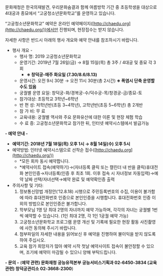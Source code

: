 문화재청은 한국의재발견, 우리문화숨결과 함께 여름방학 기간 중 초등학생을 대상으로 4대궁과 종묘에서 “고궁청소년문화학교”를 운영하고 있습니다.

“고궁청소년문화학교” 예약은 온라인 예약페이지([http://chaedu.org](http://chaedu.org/))에서만 진행되며, 현장접수는 받지 않습니다.

자세한 사항은 반드시 아래의 행사 개요와 예약 안내를 참조하시기 바랍니다.

- 행사 개요 -
  - 행사 명: 2019 고궁청소년문화학교
  - 운영기간: 2019년 7월 26일(금) → 8월 15일(목) 총 3주 / 4대궁 및 종묘 각 3회
    - **※ 창덕궁-매주 화요일 (7.30/8.6/8.13)**
  - 운영시간: 오전 9시 30분 → 오전 11시 30분(총 2시간) **※ 폭염시 단축 운영할 수도 있음**
  - 궁궐별 운영 요일: 창덕궁-화/경복궁-수/덕수궁-목/창경궁-금/종묘-토
  - 참가대상: 초등학교 3학년~6학년
  - 반 편 성: 저학년반(초등 3~4학년), 고학년반(초등 5~6학년) 총 2개반
  - 참 가 비: 무 료
  - 교육내용: 궁궐별 역사와 주요 문화유산에 대한 이론 및 현장 체험 학습
  - 수 료 증: 고궁청소년문화학교 참가한 뒤, 인터넷 예약시스템에서 발급가능

**- 예약 안내 -**
  - **예약기간: 2018년 7월 18일(목) 오후 1시 → 8월 14일(수) 오후 5시**
  - 예약방법: 인터넷 예약시스템으로 선착순 접수([http://chaedu.org](http://chaedu.org/))
    - \*모든 회차 동시 예약합니다.
    - \*예약사이트 접속(예약하기)→(자녀등록 클릭 또는 캘린더 내 반을 클릭)휴대전화 본인인증→자녀등록(인증 후 최초 1회. 이후 접속 시 자녀정보 자동입력)→예약 날짜 선택/자녀선택→예약 완료 및 예약확인증 출력
  - 주의사항 및 기타:
    1. 정보통신망법 개정안(‘12.8.18) 시행으로 주민등록번호의 수집, 이용이 불가함에 따라 휴대전화번호 인증으로 본인인증을 시행합니다. 휴대전화번호 인증 이외의 방법으로 본인인증은 불가합니다.
    2. 학부모님 1명 당 최대 2명의 자녀까지 예약 가능하며, 각각의 자녀는 궁궐별 1번씩 예약할 수 있습니다. (1인 최대 2명, 각 1인 1궁궐 예약 가능)
    3. 고궁청소년문화학교 프로그램 운영 개선 및 기록에 필요한 현장 활동 사진촬영에 사전 동의해 주시기 바랍니다.
    4. 첨부파일의 자세한 내용을 읽어보신 후 예약을 진행하여 불이익을 받지 않도록 하여 주십시오.
    5. 교육 참가 희망자가 많아 예약 시작 첫날 예약사이트 접속이 불안정할 수 있으며, 조기에 예약이 마감될 수 있으니 양해 부탁드립니다.

**- 문의 -**
(**예약 관련) 문화재청 궁능유적본부 궁능서비스기획과 02-6450-3834
(교육 관련) 창덕궁관리소 02-3668-2300**)